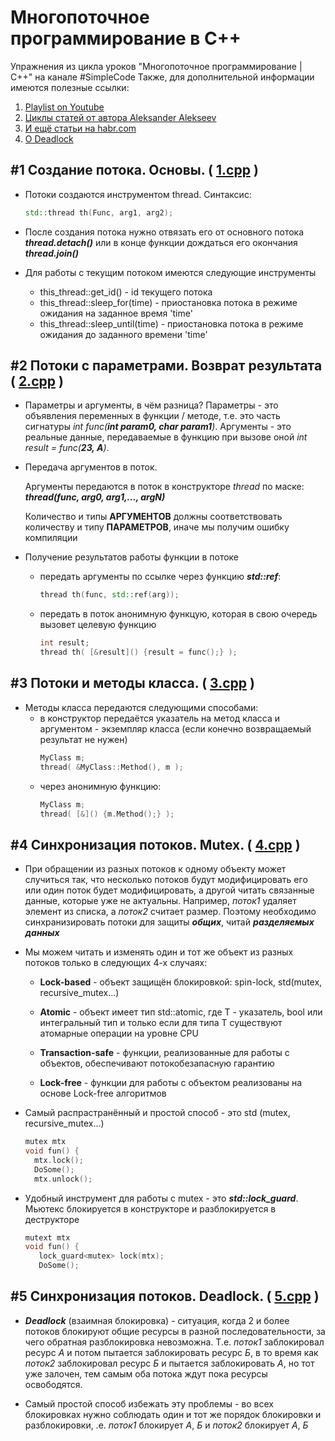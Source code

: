 # Многопоточное программирование в C++
Упражнения из цикла уроков "Многопоточное программирование | C++" на канале \#SimpleCode
Также, для дополнительной информации имеются полезные ссылки:
1. [Playlist on Youtube](https://www.youtube.com/playlist?list=PLQOaTSbfxUtAc_RpyDiWCHq0YTzLtVSD0)
2. [Циклы статей от автора Aleksander Alekseev](https://eax.me/cpp-multithreading/)
3. [И ещё статьи на habr.com](https://habr.com/post/182610/)
4. [О Deadlock](https://habr.com/post/119438/)

## \#1 Создание потока. Основы. ( [1.cpp](./1.cpp) )
- Потоки создаются инструментом thread. Синтаксис:
  ```cpp
  std::thread th(Func, arg1, arg2);
  ```
- После создания потока нужно отвязать его от основного потока ***thread.detach()*** или в конце функции дождаться его окончания ***thread.join()***

- Для работы с текущим потоком имеются следующие инструменты
  + this_thread::get_id() - id текущего потока
  + this_thread::sleep_for(time) - приостановка потока в режиме ожидания на заданное время 'time'
  + this_thread::sleep_until(time) - приостановка потока в режиме ожидания до заданного времени 'time'
  

## \#2 Потоки с параметрами. Возврат результата ( [2.cpp](./2.cpp) )
- Параметры и аргументы, в чём разница? Параметры - это объявления переменных в функции / методе, т.е. это часть сигнатуры *int func(***int param0, char param1***)*. Аргументы - это реальные данные, передаваемые в функцию при вызове оной *int result = func(***23, A***)*.

- Передача аргументов в поток.

  Аргументы передаются в поток в конструкторе *thread* по маске: ***thread(func, arg0, arg1,..., argN)***

  Количество и типы **АРГУМЕНТОВ** должны соответствовать количеству и типу **ПАРАМЕТРОВ**, иначе мы получим ошибку компиляции

- Получение результатов работы функции в потоке
  + передать аргументы по ссылке через функцию ***std::ref***:
     ```cpp
     thread th(func, std::ref(arg));
     ```
  + передать в поток анонимную функцую, которая в свою очередь вызовет целевую функцию
     ```cpp
     int result;
     thread th( [&result]() {result = func();} );
     ```


## \#3 Потоки и методы класса. ( [3.cpp](./3.cpp) )
- Методы класса передаются следующими способами:
  + в конструктор передаётся указатель на метод класса и аргументом - экземпляр класса (если конечно возвращаемый результат не нужен)
     ```cpp
     MyClass m;
     thread( &MyClass::Method(), m );
     ```
  + через анонимную функцию:
     ```cpp
     MyClass m;
     thread( [&]() {m.Method();} );
     ```

     
## \#4 Синхронизация потоков. Mutex. ( [4.cpp](./4.cpp) )
- При обращении из разных потоков к одному объекту может случиться так, что несколько потоков будут модифицировать его
  или один поток будет модифицировать, а другой читать связанные данные, которые уже не актуальны. 
  Например, *поток1* удаляет элемент из списка, а *поток2* считает размер.
  Поэтому необходимо синхранизировать потоки для защиты ***общих***, читай ***разделяемых данных***

- Мы можем читать и изменять один и тот же объект из разных потоков только в следующих 4-х случаях:

  + **Lock-based** - объект защищён блокировкой: spin-lock, std(mutex, recursive_mutex...)
  
  + **Atomic** - объект имеет тип std::atomic<T>, где T - указатель, bool или интегральный тип и только
     если для типа T существуют атомарные операции на уровне CPU
  
  + **Transaction-safe** - функции, реализованные для работы с объектов, обеспечивают потокобезапасную гарантию
  
  + **Lock-free** - функции для работы с объектом реализованы на основе Lock-free алгоритмов

- Самый распрастранённый и простой способ - это std (mutex, recursive_mutex...)
  ```cpp
  mutex mtx
  void fun() {
    mtx.lock();
    DoSome();
    mtx.unlock();
  ```
  
- Удобный инструмент для работы с mutex - это ***std::lock_guard***. Мьютекс блокируется в конструкторе и разблокируется в деструкторе
  ```cpp
  mutext mtx
  void fun() {
     lock_guard<mutex> lock(mtx);
     DoSome();
  ```
 
 
## \#5 Синхронизация потоков. Deadlock. ( [5.cpp](./5.cpp) )
 - ***Deadlock*** (взаимная блокировка) - ситуация, когда 2 и более потоков блокируют общие ресурсы в разной последовательности, за чего обратная разблокировка  невозможна.
  Т.е. *поток1* заблокировал ресурс *А* и потом пытается заблокировать ресурс *Б*, в то время как *поток2* заблокировал ресурс *Б* и пытается заблокировать *А*,
  но тот уже залочен, тем самым оба потока ждут пока ресурсы освободятся.

- Самый простой способ избежать эту проблемы - во всех блокировках нужно соблюдать один и тот же порядок блокировки и разблокировки, .е. *поток1* блокирует *А*, *Б* и *поток2* блокирует *А*, *Б* 
